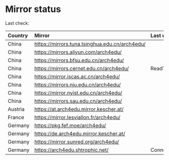 <script src="./time.js"></script>
# Mirror status
Last check: <script type="text/javascript">localize(1751649723.0387805);</script>

|Country|Mirror|Last update|
|:------|:-----|:----------|
|China|https://mirrors.tuna.tsinghua.edu.cn/arch4edu/|<script type="text/javascript">localize(1751611985);</script>|
|China|https://mirrors.aliyun.com/arch4edu/|<script type="text/javascript">localize(1751611985);</script>|
|China|https://mirrors.bfsu.edu.cn/arch4edu/|<script type="text/javascript">localize(1751611985);</script>|
|China|https://mirrors.cernet.edu.cn/arch4edu/|ReadTimeout|
|China|https://mirror.iscas.ac.cn/arch4edu/|<script type="text/javascript">localize(1751611985);</script>|
|China|https://mirrors.nju.edu.cn/arch4edu/|<script type="text/javascript">localize(1751525302);</script>|
|China|https://mirror.nyist.edu.cn/arch4edu/|<script type="text/javascript">localize(1751611985);</script>|
|China|https://mirrors.sau.edu.cn/arch4edu/|<script type="text/javascript">localize(1751611985);</script>|
|Austria|https://at.arch4edu.mirror.kescher.at/|<script type="text/javascript">localize(1751611985);</script>|
|France|https://mirror.lesviallon.fr/arch4edu/|<script type="text/javascript">localize(1751611985);</script>|
|Germany|https://pkg.fef.moe/arch4edu/|<script type="text/javascript">localize(1751611985);</script>|
|Germany|https://de.arch4edu.mirror.kescher.at/|<script type="text/javascript">localize(1751611985);</script>|
|Germany|https://mirror.sunred.org/arch4edu/|<script type="text/javascript">localize(1751611985);</script>|
|Germany|https://arch4edu.shtrophic.net/|ConnectionError|

<script src="./tablefilter/tablefilter.js"></script>
<script src="./table.js"></script>